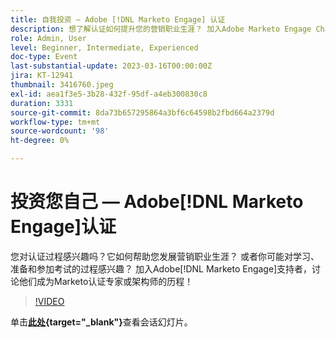```yaml
---
title: 自我投资 — Adobe [!DNL Marketo Engage] 认证
description: 想了解认证如何提升您的营销职业生涯？ 加入Adobe Marketo Engage Champions，分享他们在学习、准备和参加考试以成为Marketo认证专家或架构师方面的经验和提示！
role: Admin, User
level: Beginner, Intermediate, Experienced
doc-type: Event
last-substantial-update: 2023-03-16T00:00:00Z
jira: KT-12941
thumbnail: 3416760.jpeg
exl-id: aea1f3e5-3b28-432f-95df-a4eb300830c8
duration: 3331
source-git-commit: 8da73b657295864a3bf6c64598b2fbd664a2379d
workflow-type: tm+mt
source-wordcount: '98'
ht-degree: 0%

---
```


# 投资您自己 — Adobe[!DNL Marketo Engage]认证

您对认证过程感兴趣吗？它如何帮助您发展营销职业生涯？ 或者你可能对学习、准备和参加考试的过程感兴趣？ 加入Adobe[!DNL Marketo Engage]支持者，讨论他们成为Marketo认证专家或架构师的历程！

>[!VIDEO](https://video.tv.adobe.com/v/3416760/?quality=12&learn=on)

单击&#x200B;**[此处](assets/certification.pdf){target="_blank"}**&#x200B;查看会话幻灯片。
